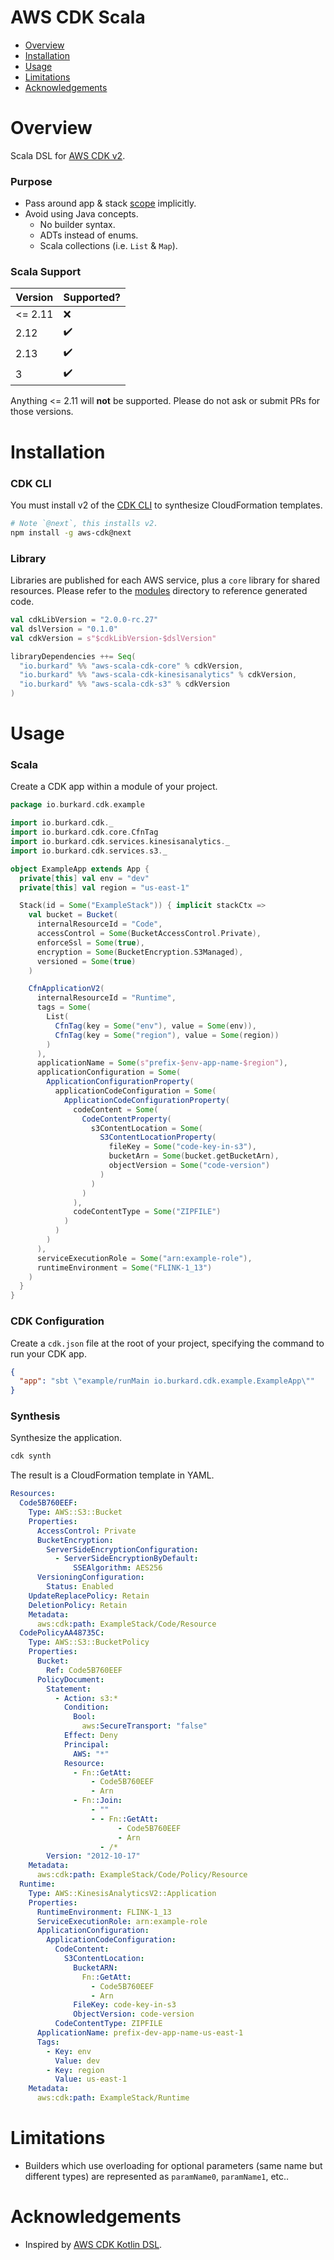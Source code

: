 # AWS CDK Scala

- [Overview](#overview)
- [Installation](#installation)
- [Usage](#usage)
- [Limitations](#limitations)
- [Acknowledgements](#acknowledgements)

# Overview

Scala DSL for [AWS CDK v2](https://docs.aws.amazon.com/cdk/latest/guide/work-with-cdk-v2.html).

### Purpose

- Pass around app & stack [scope](https://docs.aws.amazon.com/cdk/latest/guide/constructs.html) implicitly.
- Avoid using Java concepts.
  * No builder syntax.
  * ADTs instead of enums.
  * Scala collections (i.e. `List` & `Map`).

### Scala Support

| Version | Supported? |
| --- | --- |
| <= 2.11 | ❌ |
| 2.12 | ✔️|
| 2.13 | ✔️|
| 3 | ✔️|

Anything <= 2.11 will **not** be supported. Please do not ask or submit PRs for those versions.

# Installation

### CDK CLI

You must install v2 of the [CDK CLI](https://docs.aws.amazon.com/cdk/latest/guide/cli.html)
to synthesize CloudFormation templates.

```bash
# Note `@next`, this installs v2.
npm install -g aws-cdk@next
```

### Library

Libraries are published for each AWS service, plus a `core` library for shared resources.
Please refer to the [modules](./modules) directory to reference generated code.

```scala
val cdkLibVersion = "2.0.0-rc.27"
val dslVersion = "0.1.0"
val cdkVersion = s"$cdkLibVersion-$dslVersion"

libraryDependencies ++= Seq(
  "io.burkard" %% "aws-scala-cdk-core" % cdkVersion,
  "io.burkard" %% "aws-scala-cdk-kinesisanalytics" % cdkVersion,
  "io.burkard" %% "aws-scala-cdk-s3" % cdkVersion
)
```

# Usage

### Scala

Create a CDK app within a module of your project.

```scala
package io.burkard.cdk.example

import io.burkard.cdk._
import io.burkard.cdk.core.CfnTag
import io.burkard.cdk.services.kinesisanalytics._
import io.burkard.cdk.services.s3._

object ExampleApp extends App {
  private[this] val env = "dev"
  private[this] val region = "us-east-1"

  Stack(id = Some("ExampleStack")) { implicit stackCtx =>
    val bucket = Bucket(
      internalResourceId = "Code",
      accessControl = Some(BucketAccessControl.Private),
      enforceSsl = Some(true),
      encryption = Some(BucketEncryption.S3Managed),
      versioned = Some(true)
    )

    CfnApplicationV2(
      internalResourceId = "Runtime",
      tags = Some(
        List(
          CfnTag(key = Some("env"), value = Some(env)),
          CfnTag(key = Some("region"), value = Some(region))
        )
      ),
      applicationName = Some(s"prefix-$env-app-name-$region"),
      applicationConfiguration = Some(
        ApplicationConfigurationProperty(
          applicationCodeConfiguration = Some(
            ApplicationCodeConfigurationProperty(
              codeContent = Some(
                CodeContentProperty(
                  s3ContentLocation = Some(
                    S3ContentLocationProperty(
                      fileKey = Some("code-key-in-s3"),
                      bucketArn = Some(bucket.getBucketArn),
                      objectVersion = Some("code-version")
                    )
                  )
                )
              ),
              codeContentType = Some("ZIPFILE")
            )
          )
        )
      ),
      serviceExecutionRole = Some("arn:example-role"),
      runtimeEnvironment = Some("FLINK-1_13")
    )
  }
}

```

### CDK Configuration

Create a `cdk.json` file at the root of your project, specifying the command to run your CDK app.

```json
{
  "app": "sbt \"example/runMain io.burkard.cdk.example.ExampleApp\""
}
```

### Synthesis

Synthesize the application.

```bash
cdk synth
```

The result is a CloudFormation template in YAML.

```yaml
Resources:
  Code5B760EEF:
    Type: AWS::S3::Bucket
    Properties:
      AccessControl: Private
      BucketEncryption:
        ServerSideEncryptionConfiguration:
          - ServerSideEncryptionByDefault:
              SSEAlgorithm: AES256
      VersioningConfiguration:
        Status: Enabled
    UpdateReplacePolicy: Retain
    DeletionPolicy: Retain
    Metadata:
      aws:cdk:path: ExampleStack/Code/Resource
  CodePolicyAA48735C:
    Type: AWS::S3::BucketPolicy
    Properties:
      Bucket:
        Ref: Code5B760EEF
      PolicyDocument:
        Statement:
          - Action: s3:*
            Condition:
              Bool:
                aws:SecureTransport: "false"
            Effect: Deny
            Principal:
              AWS: "*"
            Resource:
              - Fn::GetAtt:
                  - Code5B760EEF
                  - Arn
              - Fn::Join:
                  - ""
                  - - Fn::GetAtt:
                        - Code5B760EEF
                        - Arn
                    - /*
        Version: "2012-10-17"
    Metadata:
      aws:cdk:path: ExampleStack/Code/Policy/Resource
  Runtime:
    Type: AWS::KinesisAnalyticsV2::Application
    Properties:
      RuntimeEnvironment: FLINK-1_13
      ServiceExecutionRole: arn:example-role
      ApplicationConfiguration:
        ApplicationCodeConfiguration:
          CodeContent:
            S3ContentLocation:
              BucketARN:
                Fn::GetAtt:
                  - Code5B760EEF
                  - Arn
              FileKey: code-key-in-s3
              ObjectVersion: code-version
          CodeContentType: ZIPFILE
      ApplicationName: prefix-dev-app-name-us-east-1
      Tags:
        - Key: env
          Value: dev
        - Key: region
          Value: us-east-1
    Metadata:
      aws:cdk:path: ExampleStack/Runtime
```

# Limitations

- Builders which use overloading for optional parameters (same name but different types)
are represented as `paramName0`, `paramName1`, etc..

# Acknowledgements

- Inspired by [AWS CDK Kotlin DSL](https://github.com/Semantic-Configuration/AWS-CDK-Kotlin-DSL).
